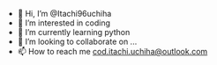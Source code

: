 - 👋 Hi, I’m @Itachi96uchiha
- 👀 I’m interested in coding
- 🌱 I’m currently learning python
- 💞️ I’m looking to collaborate on ...
- 📫 How to reach me cod.itachi.uchiha@outlook.com 

<!---
Itachi96uchiha/Itachi96uchiha is a ✨ special ✨ repository because its `README.md` (this file) appears on your GitHub profile.
You can click the Preview link to take a look at your changes.
--->
